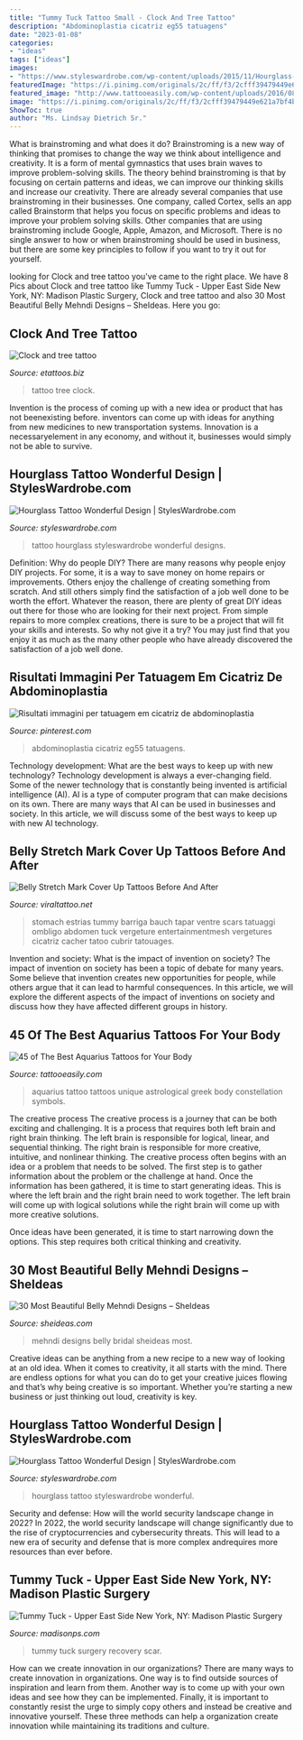 ```yaml
---
title: "Tummy Tuck Tattoo Small - Clock And Tree Tattoo"
description: "Abdominoplastia cicatriz eg55 tatuagens"
date: "2023-01-08"
categories:
- "ideas"
tags: ["ideas"]
images:
- "https://www.styleswardrobe.com/wp-content/uploads/2015/11/Hourglass-Tattoo-6-500x667.jpg"
featuredImage: "https://i.pinimg.com/originals/2c/ff/f3/2cfff39479449e621a7bf4b66d0d4755.jpg"
featured_image: "http://www.tattooeasily.com/wp-content/uploads/2016/08/36160916-Aquarius-tattoos.jpg"
image: "https://i.pinimg.com/originals/2c/ff/f3/2cfff39479449e621a7bf4b66d0d4755.jpg"
ShowToc: true
author: "Ms. Lindsay Dietrich Sr."
---
```



What is brainstroming and what does it do?
Brainstroming is a new way of thinking that promises to change the way we think about intelligence and creativity. It is a form of mental gymnastics that uses brain waves to improve problem-solving skills. The theory behind brainstroming is that by focusing on certain patterns and ideas, we can improve our thinking skills and increase our creativity.
There are already several companies that use brainstroming in their businesses. One company, called Cortex, sells an app called Brainstorm that helps you focus on specific problems and ideas to improve your problem solving skills. Other companies that are using brainstroming include Google, Apple, Amazon, and Microsoft. There is no single answer to how or when brainstroming should be used in business, but there are some key principles to follow if you want to try it out for yourself.

	

		
looking for Clock and tree tattoo you've came to the right place. We have 8 Pics about Clock and tree tattoo like Tummy Tuck - Upper East Side New York, NY: Madison Plastic Surgery, Clock and tree tattoo and also 30 Most Beautiful Belly Mehndi Designs – SheIdeas. Here you go:
		
    
## Clock And Tree Tattoo

<img loading=lazy src="http://etattoos.biz/upload/foto/0/clockandtreetattoo.jpg" onerror="this.onerror=null;this.src='https://tse1.mm.bing.net/th?id=OIP.wm8gHX68OwVBoNbXJA1NnAHaJ4&amp;pid=15.1';" alt="Clock and tree tattoo">

_Source: etattoos.biz_

>tattoo tree clock. 

	

Invention is the process of coming up with a new idea or product that has not beenexisting before. inventors can come up with ideas for anything from new medicines to new transportation systems. Innovation is a necessaryelement in any economy, and without it, businesses would simply not be able to survive.

    
## Hourglass Tattoo Wonderful Design | StylesWardrobe.com

<img loading=lazy src="https://www.styleswardrobe.com/wp-content/uploads/2015/11/Hourglass-Tattoo-6-500x667.jpg" onerror="this.onerror=null;this.src='https://tse2.mm.bing.net/th?id=OIP.WX3Ym6UH1uETRimMRNR-8QHaJ4&amp;pid=15.1';" alt="Hourglass Tattoo Wonderful Design | StylesWardrobe.com">

_Source: styleswardrobe.com_

>tattoo hourglass styleswardrobe wonderful designs. 

	

Definition: Why do people DIY?
There are many reasons why people enjoy DIY projects. For some, it is a way to save money on home repairs or improvements. Others enjoy the challenge of creating something from scratch. And still others simply find the satisfaction of a job well done to be worth the effort.
Whatever the reason, there are plenty of great DIY ideas out there for those who are looking for their next project. From simple repairs to more complex creations, there is sure to be a project that will fit your skills and interests. So why not give it a try? You may just find that you enjoy it as much as the many other people who have already discovered the satisfaction of a job well done.

    
## Risultati Immagini Per Tatuagem Em Cicatriz De Abdominoplastia

<img loading=lazy src="https://i.pinimg.com/736x/51/d9/0e/51d90e813e388ec0f166b599964fa230.jpg" onerror="this.onerror=null;this.src='https://tse2.mm.bing.net/th?id=OIP.6tQ60X_P_Quc-_qm4oTA1gHaHa&amp;pid=15.1';" alt="Risultati immagini per tatuagem em cicatriz de abdominoplastia">

_Source: pinterest.com_

>abdominoplastia cicatriz eg55 tatuagens. 

	

Technology development: What are the best ways to keep up with new technology?
Technology development is always a ever-changing field. Some of the newer technology that is constantly being invented is artificial intelligence (AI). AI is a type of computer program that can make decisions on its own. There are many ways that AI can be used in businesses and society. In this article, we will discuss some of the best ways to keep up with new AI technology.

    
## Belly Stretch Mark Cover Up Tattoos Before And After

<img loading=lazy src="https://i.pinimg.com/originals/2c/ff/f3/2cfff39479449e621a7bf4b66d0d4755.jpg" onerror="this.onerror=null;this.src='https://tse1.mm.bing.net/th?id=OIP.qLSC_Q1XzY6K7DpZ_QHz0wHaKf&amp;pid=15.1';" alt="Belly Stretch Mark Cover Up Tattoos Before And After">

_Source: viraltattoo.net_

>stomach estrias tummy barriga bauch tapar ventre scars tatuaggi ombligo abdomen tuck vergeture entertainmentmesh vergetures cicatriz cacher tatoo cubrir tatouages. 

	

Invention and society: What is the impact of invention on society?
The impact of invention on society has been a topic of debate for many years. Some believe that invention creates new opportunities for people, while others argue that it can lead to harmful consequences. In this article, we will explore the different aspects of the impact of inventions on society and discuss how they have affected different groups in history.

    
## 45 Of The Best Aquarius Tattoos For Your Body

<img loading=lazy src="http://www.tattooeasily.com/wp-content/uploads/2016/08/36160916-Aquarius-tattoos.jpg" onerror="this.onerror=null;this.src='https://tse1.mm.bing.net/th?id=OIP.1M4eFCKjATK-4ZUKnJjEYwHaJ6&amp;pid=15.1';" alt="45 of The Best Aquarius Tattoos for Your Body">

_Source: tattooeasily.com_

>aquarius tattoo tattoos unique astrological greek body constellation symbols. 

	

The creative process
The creative process is a journey that can be both exciting and challenging. It is a process that requires both left brain and right brain thinking. The left brain is responsible for logical, linear, and sequential thinking. The right brain is responsible for more creative, intuitive, and nonlinear thinking.
The creative process often begins with an idea or a problem that needs to be solved. The first step is to gather information about the problem or the challenge at hand. Once the information has been gathered, it is time to start generating ideas. This is where the left brain and the right brain need to work together. The left brain will come up with logical solutions while the right brain will come up with more creative solutions.

Once ideas have been generated, it is time to start narrowing down the options. This step requires both critical thinking and creativity.

    
## 30 Most Beautiful Belly Mehndi Designs – SheIdeas

<img loading=lazy src="https://www.sheideas.com/wp-content/uploads/2016/10/arabic-bridal-mehndi-designs-for-belly.jpg" onerror="this.onerror=null;this.src='https://tse1.mm.bing.net/th?id=OIP.bmnI-ABzORhTgR4q8ibE4gHaJ4&amp;pid=15.1';" alt="30 Most Beautiful Belly Mehndi Designs – SheIdeas">

_Source: sheideas.com_

>mehndi designs belly bridal sheideas most. 

	

Creative ideas can be anything from a new recipe to a new way of looking at an old idea. When it comes to creativity, it all starts with the mind. There are endless options for what you can do to get your creative juices flowing and that’s why being creative is so important. Whether you’re starting a new business or just thinking out loud, creativity is key.

    
## Hourglass Tattoo Wonderful Design | StylesWardrobe.com

<img loading=lazy src="https://www.styleswardrobe.com/wp-content/uploads/2015/11/Hourglass-Tattoo-9.jpg" onerror="this.onerror=null;this.src='https://tse1.mm.bing.net/th?id=OIP.KY93hTnkw0sVmgBEIIybCgHaNr&amp;pid=15.1';" alt="Hourglass Tattoo Wonderful Design | StylesWardrobe.com">

_Source: styleswardrobe.com_

>hourglass tattoo styleswardrobe wonderful. 

	

Security and defense: How will the world security landscape change in 2022?
In 2022, the world security landscape will change significantly due to the rise of cryptocurrencies and cybersecurity threats. This will lead to a new era of security and defense that is more complex andrequires more resources than ever before.

    
## Tummy Tuck - Upper East Side New York, NY: Madison Plastic Surgery

<img loading=lazy src="https://sa1s3optim.patientpop.com/assets/images/provider/photos/1770058.png" onerror="this.onerror=null;this.src='https://tse1.mm.bing.net/th?id=OIP.iEt6KuepZ7_g8rqGxWYNhwHaCc&amp;pid=15.1';" alt="Tummy Tuck - Upper East Side New York, NY: Madison Plastic Surgery">

_Source: madisonps.com_

>tummy tuck surgery recovery scar. 

	

How can we create innovation in our organizations?
There are many ways to create innovation in organizations. One way is to find outside sources of inspiration and learn from them. Another way is to come up with your own ideas and see how they can be implemented. Finally, it is important to constantly resist the urge to simply copy others and instead be creative and innovative yourself. These three methods can help a organization create innovation while maintaining its traditions and culture.

